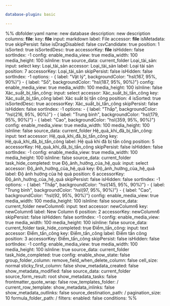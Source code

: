 ```yaml
---

database-plugin: basic

---
```


%% dbfolder:yaml
name: new database
description: new description
columns:
  __file__:
    key: __file__
    input: markdown
    label: File
    accessor: __file__
    isMetadata: true
    skipPersist: false
    isDragDisabled: false
    csvCandidate: true
    position: 1
    isSorted: true
    isSortedDesc: true
    accessorKey: __file__
    isHidden: false
    sortIndex: -1
    config:
      enable_media_view: true
      media_width: 100
      media_height: 100
      isInline: true
      source_data: current_folder
  Loại_tài_sản:
    input: select
    key: Loại_tài_sản
    accessor: Loại_tài_sản
    label: Loại tài sản
    position: 7
    accessorKey: Loại_tài_sản
    skipPersist: false
    isHidden: false
    sortIndex: -1
    options:
      - { label: "Vật lý", backgroundColor: "hsl(167, 95%, 90%)"}
      - { label: "Số", backgroundColor: "hsl(187, 95%, 90%)"}
    config:
      enable_media_view: true
      media_width: 100
      media_height: 100
      isInline: false
  Xác_suất_bị_tấn_công:
    input: select
    accessor: Xác_suất_bị_tấn_công
    key: Xác_suất_bị_tấn_công
    label: Xác suất bị tấn công
    position: 4
    isSorted: true
    isSortedDesc: true
    accessorKey: Xác_suất_bị_tấn_công
    skipPersist: false
    isHidden: false
    sortIndex: -1
    options:
      - { label: "Thấp", backgroundColor: "hsl(216, 95%, 90%)"}
      - { label: "Trung bình", backgroundColor: "hsl(179, 95%, 90%)"}
      - { label: "Cao", backgroundColor: "hsl(359, 95%, 90%)"}
    config:
      enable_media_view: true
      media_width: 100
      media_height: 100
      isInline: false
      source_data: current_folder
  Hệ_quả_khi_đã_bị_tấn_công:
    input: text
    accessor: Hệ_quả_khi_đã_bị_tấn_công
    key: Hệ_quả_khi_đã_bị_tấn_công
    label: Hệ quả khi đã bị tấn công
    position: 5
    accessorKey: Hệ_quả_khi_đã_bị_tấn_công
    skipPersist: false
    isHidden: false
    sortIndex: -1
    config:
      enable_media_view: true
      media_width: 100
      media_height: 100
      isInline: false
      source_data: current_folder
      task_hide_completed: true
  Độ_ảnh_hưởng_của_hệ_quả:
    input: select
    accessor: Độ_ảnh_hưởng_của_hệ_quả
    key: Độ_ảnh_hưởng_của_hệ_quả
    label: Độ ảnh hưởng của hệ quả
    position: 6
    accessorKey: Độ_ảnh_hưởng_của_hệ_quả
    skipPersist: false
    isHidden: false
    sortIndex: -1
    options:
      - { label: "Thấp", backgroundColor: "hsl(145, 95%, 90%)"}
      - { label: "Trung bình", backgroundColor: "hsl(97, 95%, 90%)"}
      - { label: "Cao", backgroundColor: "hsl(92, 95%, 90%)"}
    config:
      enable_media_view: true
      media_width: 100
      media_height: 100
      isInline: false
      source_data: current_folder
  newColumn6:
    input: text
    accessor: newColumn6
    key: newColumn6
    label: New Column 6
    position: 2
    accessorKey: newColumn6
    skipPersist: false
    isHidden: false
    sortIndex: -1
    config:
      enable_media_view: true
      media_width: 100
      media_height: 100
      isInline: false
      source_data: current_folder
      task_hide_completed: true
  Điểm_tấn_công:
    input: text
    accessor: Điểm_tấn_công
    key: Điểm_tấn_công
    label: Điểm tấn công
    position: 3
    accessorKey: Điểm_tấn_công
    skipPersist: false
    isHidden: false
    sortIndex: -1
    config:
      enable_media_view: true
      media_width: 100
      media_height: 100
      isInline: true
      source_data: current_folder
      task_hide_completed: true
config:
  enable_show_state: false
  group_folder_column: 
  remove_field_when_delete_column: false
  cell_size: normal
  sticky_first_column: false
  show_metadata_created: false
  show_metadata_modified: false
  source_data: current_folder
  source_form_result: root
  show_metadata_tasks: false
  frontmatter_quote_wrap: false
  row_templates_folder: /
  current_row_template: 
  show_metadata_inlinks: false
  show_metadata_outlinks: false
  source_destination_path: /
  pagination_size: 10
  formula_folder_path: /
filters:
  enabled: false
  conditions:
%%